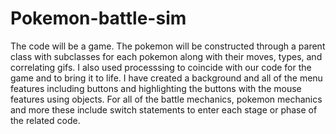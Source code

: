# Pokemon-battle-sim
The code will be a game. The pokemon will be constructed through a parent class with subclasses for each pokemon along with their moves, types, and correlating gifs. I  also used processsing to coincide with our code for the game and to bring it to life. I have created a background and all of the menu features including buttons and highlighting the buttons with the mouse features using objects. For all of the battle mechanics, pokemon mechanics and more these include switch statements to enter each stage or phase of the related code.
